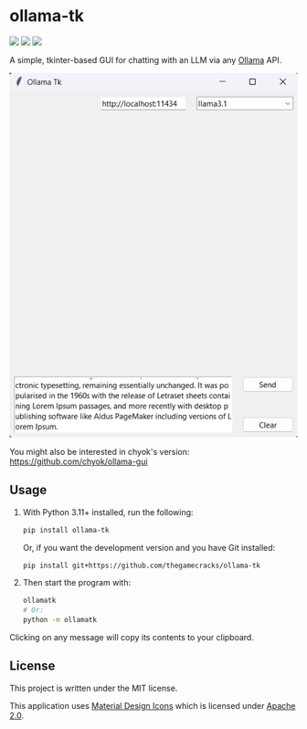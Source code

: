 # ollama-tk

[![](https://img.shields.io/pypi/v/ollama-tk?style=flat-square)](https://pypi.org/project/ollama-tk/)
[![](https://img.shields.io/github/actions/workflow/status/thegamecracks/ollama-tk/black-lint.yml?style=flat-square&label=black)](https://black.readthedocs.io/en/stable/)
[![](https://img.shields.io/github/actions/workflow/status/thegamecracks/ollama-tk/pyright-lint.yml?style=flat-square&label=pyright)](https://microsoft.github.io/pyright/#/)

A simple, tkinter-based GUI for chatting with an LLM via any [Ollama] API.

[Ollama]: https://github.com/ollama/ollama

![](https://raw.githubusercontent.com/thegamecracks/ollama-tk/main/docs/images/demo.gif)

You might also be interested in chyok's version: https://github.com/chyok/ollama-gui

## Usage

1. With Python 3.11+ installed, run the following:

   ```sh
   pip install ollama-tk
   ```

   Or, if you want the development version and you have Git installed:

   ```sh
   pip install git+https://github.com/thegamecracks/ollama-tk
   ```

2. Then start the program with:

   ```sh
   ollamatk
   # Or:
   python -m ollamatk
   ```

Clicking on any message will copy its contents to your clipboard.

## License

This project is written under the MIT license.

This application uses [Material Design Icons] which is licensed under
[Apache 2.0](https://github.com/google/material-design-icons/blob/master/LICENSE).

[Material Design Icons]: https://icon-sets.iconify.design/material-symbols/person/
